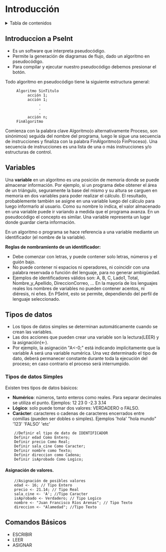 # Introducción

<!-- TABLA OF CONTENIDOS -->
<details>
  <summary>Tabla de contenidos</summary>
  <ol>
    <li>
      <a href="#introduccion-a-pseint">introduccion a PseInt</a>
    </li>
    <li>
      <a href="LeccionBasicos/README.md">Comandos Básicos</a>
    </li>
    <li><a href="LeccionCiclicos/README.md">Comandos Cíclicos</a></li>
  </ol>
</details>

## Introduccion a PseInt
- Es un software que interpreta pseudocódigo.
- Permite la generación de diagramas de flujo, dado un algoritmo en pseudocódigo.
- Para compilar y ejecutar nuestro pseudocódigo debemos presionar el botón. 

Todo algoritmo en pseudocódigo tiene la siguiente estructura general:
```
     Algoritmo SinTitulo
          acción 1;
          acción 1;
               .
               .
               .
          acción n;
     FinAlgoritmo
```
Comienza con la palabra clave Algoritmo(o alternativamente Proceso, son sinónimos) seguida del nombre del programa, luego le sigue una secuencia de instrucciones y finaliza con la palabra FinAlgoritmo(o FinProceso). Una secuencia de instrucciones es una lista de una o más instrucciones y/o estructuras de control.

## Variables
Una **variable** en un algoritmo es una posición de memoria donde se puede almacenar información. Por ejemplo, si un programa debe obtener el área de un triángulo, seguramente la base del mismo y su altura se carguen en memoria en dos variables para poder realizar el cálculo. El resultado, probablemente también se asigne en una variable luego del cálculo para luego informarlo al usuario. Como su nombre lo indica, el valor almacenado en una variable puede ir variando a medida que el programa avanza. En un pseudocódigo el concepto es similar. Una variable representa un lugar donde guardar cierta información.

En un algoritmo o programa se hace referencia a una variable mediante un identificador (el nombre de la variable).

**Reglas de nombramiento de un identificador:**
- Debe comenzar con letras, y puede contener solo letras, números y el guión bajo.
- No puede contener ni espacios ni operadores, ni coincidir con una palabra reservada o función del lenguaje, para no generar ambigüedad.
- Ejemplos de identificadores válidos son: A, B, C, Lado1, Total, Nombre_y_Apellido, DireccionCorreo, ... En la mayoría de los lenguajes reales los nombres de variables no pueden contener acentos, ni diéresis, ni eñes. En PSeInt, esto se permite, dependiendo del perfil de lenguaje seleccionado.

## Tipos de datos
- Los tipos de datos simples se determinan automáticamente cuando se crean las variables.
- Las dos acciones que pueden crear una variable son la lectura(LEER) y la asignación(<-).
- Por ejemplo, la asignación "A<-0;" está indicando implícitamente que la variable A será una variable numérica. Una vez determinado el tipo de dato, deberá permanecer constante durante toda la ejecución del proceso; en caso contrario el proceso será interrumpido.

### Tipos de datos Simples
Existen tres tipos de datos básicos:
- **Numérico**: números, tanto enteros como reales. Para separar decimales se utiliza el punto. Ejemplos: 12 23 0 -2.3 3.14 
- **Lógico**: solo puede tomar dos valores: VERDADERO o FALSO. 
- **Carácter**: caracteres o cadenas de caracteres encerrados entre comillas (pueden ser dobles o simples). Ejemplos 'hola' "hola mundo" '123' 'FALSO' 'etc' 
```
	//Definir el tipo de dato de IDENTIFICADOR
	Definir edad Como Entero;
	Definir precio Como Real;
	Definir sala_cine Como Caracter;
	Definir nombre como Texto;
	Definir direccion como Cadena;
	Definir isAprobado Como Logico;
```
#### Asignación de valores.
```
	//Asignación de posibles valores
	edad <- 16; // Tipo Entero
	precio <- 21.14; // Tipo Real
	sala_cine <- 'A'; //Tipo Caracter
	isAprobado <- Verdadero; // Tipo Logico
	nombre <- "Juan Francisco Ríos Arenas"; // Tipo Texto
	direccion <- "Alamedad"; //Tipo Texto
```

## Comandos Básicos
- ESCRIBIR
- LEER
- ASIGNAR



